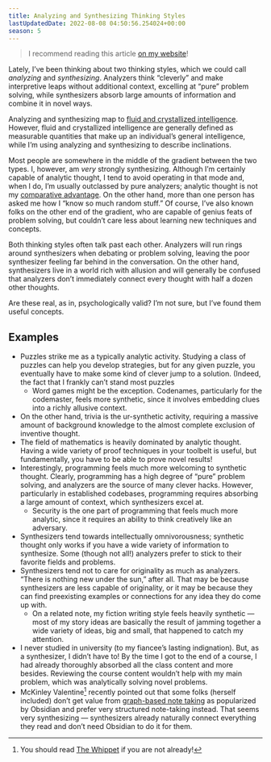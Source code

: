 ```yaml
---
title: Analyzing and Synthesizing Thinking Styles
lastUpdatedDate: 2022-08-08 04:50:56.254024+00:00
season: 5
---
```


> I recommend reading this article [on my website](https://rwblickhan.org/technical/thinkingstyles/)!

Lately, I’ve been thinking about two thinking styles, which we could call _analyzing_ and _synthesizing_. Analyzers think “cleverly” and make interpretive leaps without additional context, excelling at “pure” problem solving, while synthesizers absorb large amounts of information and combine it in novel ways.

Analyzing and synthesizing map to [fluid and crystallized intelligence][1]. However, fluid and crystallized intelligence are generally defined as measurable quantities that make up an individual’s general intelligence, while I’m using analyzing and synthesizing to describe inclinations.

Most people are somewhere in the middle of the gradient between the two types. I, however, am _very_ strongly synthesizing. Although I’m certainly capable of analytic thought, I tend to avoid operating in that mode and, when I do, I’m usually outclassed by pure analyzers; analytic thought is not my [comparative advantage][2]. On the other hand, more than one person has asked me how I “know so much random stuff.” Of course, I’ve also known folks on the other end of the gradient, who are capable of genius feats of problem solving, but couldn’t care less about learning new techniques and concepts.

Both thinking styles often talk past each other. Analyzers will run rings around synthesizers when debating or problem solving, leaving the poor synthesizer feeling far behind in the conversation. On the other hand, synthesizers live in a world rich with allusion and will generally be confused that analyzers don’t immediately connect every thought with half a dozen other thoughts.

Are these real, as in, psychologically valid? I’m not sure, but I’ve found them useful concepts.

## Examples

- Puzzles strike me as a typically analytic activity. Studying a class of puzzles can help you develop strategies, but for any given puzzle, you eventually have to make some kind of clever jump to a solution. (Indeed, the fact that I frankly can’t stand most puzzles 
	- Word games might be the exception. Codenames, particularly for the codemaster, feels more synthetic, since it involves embedding clues into a richly allusive context.
- On the other hand, trivia is the ur-synthetic activity, requiring a massive amount of background knowledge to the almost complete exclusion of inventive thought.
- The field of mathematics is heavily dominated by analytic thought. Having a wide variety of proof techniques in your toolbelt is useful, but fundamentally, you have to be able to prove novel results!
- Interestingly, programming feels much more welcoming to synthetic thought. Clearly, programming has a high degree of “pure” problem solving, and analyzers are the source of many clever hacks. However, particularly in established codebases, programming requires absorbing a large amount of context, which synthesizers excel at.
	- Security is the one part of programming that feels much more analytic, since it requires an ability to think creatively like an adversary.
- Synthesizers tend towards intellectually omnivorousness; synthetic thought only works if you have a wide variety of information to synthesize. Some (though not all!) analyzers prefer to stick to their favorite fields and problems.
- Synthesizers tend not to care for originality as much as analyzers. “There is nothing new under the sun,” after all. That may be because synthesizers are less capable of originality, or it may be because they can find preexisting examples or connections for any idea they do come up with.
	- On a related note, my fiction writing style feels heavily synthetic — most of my story ideas are basically the result of jamming together a wide variety of ideas, big and small, that happened to catch my attention.
- I never studied in university (to my fiancee’s lasting indignation). But, as a synthesizer, I didn’t have to! By the time I got to the end of a course, I had already thoroughly absorbed all the class content and more besides. Reviewing the course content wouldn’t help with my main problem, which was analytically solving novel problems.
- McKinley Valentine[^1] recently pointed out that some folks (herself included) don’t get value from [graph-based note taking][4] as popularized by Obsidian and prefer very structured note-taking instead. That seems very synthesizing — synthesizers already naturally connect everything they read and don’t need Obsidian to do it for them.

[^1]:	You should read [The Whippet][3] if you are not already!

[1]:	https://en.wikipedia.org/wiki/Fluid_and_crystallized_intelligence
[2]:	https://en.wikipedia.org/wiki/Comparative_advantage
[3]:	https://thewhippet.org/
[4]:	https://thewhippet.org/149-getting-rhizomatic/